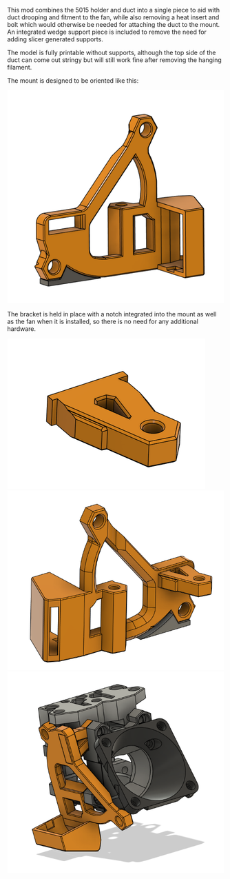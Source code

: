 This mod combines the 5015 holder and duct into a single piece to aid with duct drooping and fitment to the fan, while also removing a heat insert and bolt which would otherwise be needed for attaching the duct to the mount. An integrated wedge support piece is included to remove the need for adding slicer generated supports.

The model is fully printable without supports, although the top side of the duct can come out stringy but will still work fine after removing the hanging filament.

The mount is designed to be oriented like this:

<img src="./IMAGES/MountandDuct.png"/>

The bracket is held in place with a notch integrated into the mount as well as the fan when it is installed, so there is no need for any additional hardware.

<img src="./IMAGES/Bracket.png"/>
<img src="./IMAGES/MountwBracket.png"/>
<img src="./IMAGES/Assembled.png"/>



